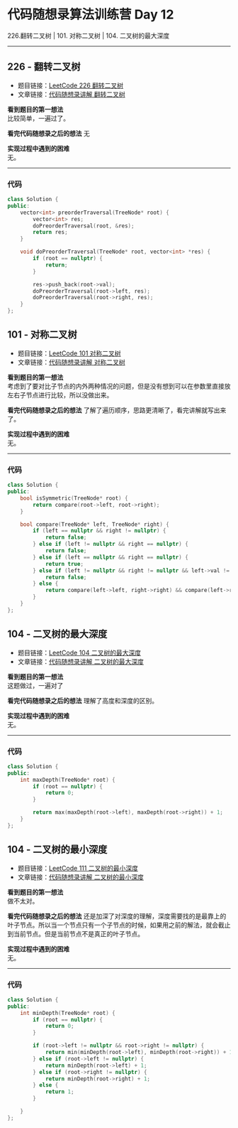 # 代码随想录算法训练营 Day 12
226.翻转二叉树 | 101. 对称二叉树 | 104. 二叉树的最大深度

---

## 226 - 翻转二叉树
* 题目链接：[LeetCode 226 翻转二叉树](https://leetcode.cn/problems/invert-binary-tree)
* 文章链接：[代码随想录讲解 翻转二叉树](https://programmercarl.com/0226.%E7%BF%BB%E8%BD%AC%E4%BA%8C%E5%8F%89%E6%A0%91.html)

**看到题目的第一想法**  
比较简单，一遍过了。

**看完代码随想录之后的想法** 
无

**实现过程中遇到的困难**  
无。

---

### 代码
```cpp
class Solution {
public:
    vector<int> preorderTraversal(TreeNode* root) {
        vector<int> res;
        doPreorderTraversal(root, &res);
        return res;
    }

    void doPreorderTraversal(TreeNode* root, vector<int> *res) {
        if (root == nullptr) {
            return;
        }

        res->push_back(root->val);
        doPreorderTraversal(root->left, res);
        doPreorderTraversal(root->right, res);
    }
};
```

## 101 - 对称二叉树
* 题目链接：[LeetCode 101 对称二叉树](https://leetcode.cn/problems/symmetric-tree/)
* 文章链接：[代码随想录讲解 对称二叉树](https://programmercarl.com/0101.%E5%AF%B9%E7%A7%B0%E4%BA%8C%E5%8F%89%E6%A0%91.html)

**看到题目的第一想法**  
考虑到了要对比子节点的内外两种情况的问题，但是没有想到可以在参数里直接放左右子节点进行比较，所以没做出来。  

**看完代码随想录之后的想法** 
了解了遍历顺序，思路更清晰了，看完讲解就写出来了。  

**实现过程中遇到的困难**  
无。   

---

### 代码
```cpp
class Solution {
public:
    bool isSymmetric(TreeNode* root) {
        return compare(root->left, root->right);
    }

    bool compare(TreeNode* left, TreeNode* right) {
        if (left == nullptr && right != nullptr) {
            return false;
        } else if (left != nullptr && right == nullptr) {
            return false;
        } else if (left == nullptr && right == nullptr) {
            return true;
        } else if (left != nullptr && right != nullptr && left->val != right->val) {
            return false;
        } else {
            return compare(left->left, right->right) && compare(left->right, right->left);
        }
    }
};
```

## 104 - 二叉树的最大深度
* 题目链接：[LeetCode 104 二叉树的最大深度](https://leetcode.cn/problems/maximum-depth-of-binary-tree/)
* 文章链接：[代码随想录讲解 二叉树的最大深度](https://programmercarl.com/0104.%E4%BA%8C%E5%8F%89%E6%A0%91%E7%9A%84%E6%9C%80%E5%A4%A7%E6%B7%B1%E5%BA%A6.html)

**看到题目的第一想法**  
这题做过，一遍对了

**看完代码随想录之后的想法** 
理解了高度和深度的区别。  

**实现过程中遇到的困难**  
无。   

---

### 代码
```cpp
class Solution {
public:
    int maxDepth(TreeNode* root) {
        if (root == nullptr) {
            return 0;
        }

        return max(maxDepth(root->left), maxDepth(root->right)) + 1;
    }
};
```

## 104 - 二叉树的最小深度
* 题目链接：[LeetCode 111 二叉树的最小深度](https://leetcode.cn/problems/minimum-depth-of-binary-tree/)
* 文章链接：[代码随想录讲解 二叉树的最小深度](https://programmercarl.com/0111.%E4%BA%8C%E5%8F%89%E6%A0%91%E7%9A%84%E6%9C%80%E5%B0%8F%E6%B7%B1%E5%BA%A6.html)

**看到题目的第一想法**  
做不太对。

**看完代码随想录之后的想法** 
还是加深了对深度的理解，深度需要找的是最靠上的叶子节点。所以当一个节点只有一个子节点的时候，如果用之前的解法，就会截止到当前节点。但是当前节点不是真正的叶子节点。   

**实现过程中遇到的困难**  
无。   

---

### 代码
```cpp
class Solution {
public:
    int minDepth(TreeNode* root) {
        if (root == nullptr) {
            return 0;
        }

        if (root->left != nullptr && root->right != nullptr) {
            return min(minDepth(root->left), minDepth(root->right)) + 1;
        } else if (root->left != nullptr) {
            return minDepth(root->left) + 1;
        } else if (root->right != nullptr) {
            return minDepth(root->right) + 1;
        } else {
            return 1;
        }

    }
};
```